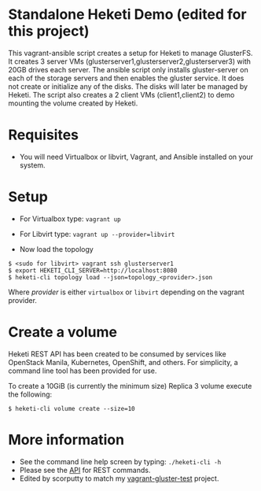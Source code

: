 # Standalone Heketi Demo (edited for this project)

This vagrant-ansible script creates a setup for Heketi to manage GlusterFS.  It creates 3 server VMs (glusterserver1,glusterserver2,glusterserver3) with 20GB drives each server.  The ansible script only installs gluster-server on each of the storage servers and then enables the gluster service.  It does not create or initialize any of the disks.  The disks will later be managed by Heketi.  The script also creates a 2 client VMs (client1,client2) to demo mounting the volume created by Heketi.

# Requisites

* You will need Virtualbox or libvirt, Vagrant, and Ansible installed on your system.

# Setup

* For Virtualbox type: `vagrant up`
* For Libvirt type: `vagrant up --provider=libvirt`

* Now load the topology

```
$ <sudo for libvirt> vagrant ssh glusterserver1
$ export HEKETI_CLI_SERVER=http://localhost:8080
$ heketi-cli topology load --json=topology_<provider>.json
```

Where _provider_ is either `virtualbox` or `libvirt` depending on the vagrant provider.

# Create a volume
Heketi REST API has been created to be consumed by services like OpenStack Manila, Kubernetes, OpenShift, and others.  For simplicity, a command line tool has been provided for use.

To create a 10GiB (is currently the minimum size) Replica 3 volume execute the following:

```
$ heketi-cli volume create --size=10
```

# More information
* See the command line help screen by typing: `./heketi-cli -h`
* Please see the [API](https://github.com/heketi/heketi/wiki/API) for REST commands.
* Edited by scorputty to match my [vagrant-gluster-test](https://github.com/scorputty/vagrant-gluster-test/tree/master/provheketi) project.
